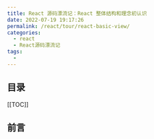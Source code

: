 ```yaml
---
title: React 源码漂流记：React 整体结构和理念初认识
date: 2022-07-19 19:17:26
permalink: /react/tour/react-basic-view/
categories:
  - react
  - React源码漂流记
tags:
  - 
---
```


<Badges :content="[{type: 'tip', text: 'React17'}, {type: 'tip', text: '精简'}]" />

<TimeToRead />

## 目录

[[TOC]]

## 前言